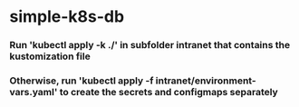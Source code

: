 # simple-k8s-db 
### Run 'kubectl apply -k ./' in subfolder intranet that contains the kustomization file
### Otherwise, run 'kubectl apply -f intranet/environment-vars.yaml' to create the secrets and configmaps separately
